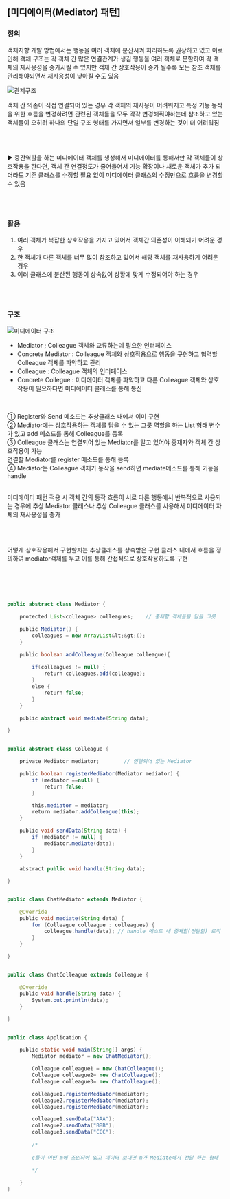 


## [미디에이터(Mediator) 패턴]


### 정의

객체지향 개발 방법에서는 행동을 여러 객체에 분산시켜 처리하도록 권장하고 있고 이로 인해 객체 구조는 각 객체 간 많은 연결관계가 생김
행동을 여러 객체로 분할하여 각 객체의 재사용성을 증가시킬 수 있지만 객체 간 상호작용이 증가 될수록 모든 참조 객체를 관리해야되면서 재사용성이 낮아질 수도 있음



![관계구조](https://user-images.githubusercontent.com/67131292/201799932-8f7a5135-544b-40d1-90da-a68486ddcbc9.PNG)

 
 
객체 간 의존이 직접 연결되어 있는 경우 각 객체의 재사용이 어려워지고 특정 기능 동작을 위한 흐름을 변경하려면 관련된 객체들을 모두 각각 변경해줘야하는데 참조하고 있는 객체들이 오히려 하나의 단일 구조 형태를 가지면서 일부를 변경하는 것이 더 어려워짐   <br/>
 
  
  <br/>
  <br/>
  
▶ 중간역할을 하는 미디에이터 객체를 생성해서 미디에이터를 통해서만 각 객체들이 상호작용을 한다면, 객체 간 연결정도가 줄어들어서 기능 확장이나 새로운 객체가 추가 되더라도 기존 클래스를 수정할 필요 없이 미디에이터 클래스의 수정만으로 흐름을 변경할 수 있음   <br/>

 <br/>
 <br/>

### 활용

1. 여러 객체가 복잡한 상호작용을 가지고 있어서 객체간 의존성이 이해되기 어려운 경우
2. 한 객체가 다른 객체를 너무 많이 참조하고 있어서 해당 객체를 재사용하기 어려운 경우
3. 여러 클래스에 분산된 행동이 상속없이 상황에 맞게 수정되어야 하는 경우   

<br/>
<br/>

### 구조

![미디에이터 구조](https://user-images.githubusercontent.com/67131292/201800088-f6bb959f-4794-42c0-b928-5937875bc07a.PNG)
  
  
   
- Mediator ; Colleague 객체와 교류하는데 필요한 인터페이스
- Concrete Mediator : Colleague 객체와 상호작용으로 행동을 구현하고 협력할 Colleague 객체를 파악하고 관리
- Colleague : Colleague 객체의 인터페이스
- Concrete Collegue : 미디에이터 객체를 파악하고 다른 Colleague 객체와 상호작용이 필요하다면 미디에이터 클래스를 통해 통신
<br/>

① Register와 Send 메소드는 추상클래스 내에서 이미 구현 <br/>
② Mediator에는 상호작용하는 객체를 담을 수 있는 그릇 역할을 하는 List 형태 변수가 있고 add 메소드를 통해 Colleague를 등록<br/>
③ Colleague 클래스는 연결되어 있는 Mediator를 알고 있어야 중재자와 객체 간 상호작용이 가능<br/>
   연결할 Mediator를 register 메소드를 통해 등록<br/>
④ Mediator는 Colleague 객체가 동작을 send하면 mediate메소드를 통해 기능을 handle
<br/>
<br/>
 
미디에이터 패턴 적용 시 객체 간의 동작 흐름이 서로 다른 행동에서 반복적으로 사용되는 경우에 추상 Mediator 클래스나 추상 Colleague 클래스를 사용해서 미디에이터 자체의 재사용성을 증가   <br/>

  
  <br/>
  <br/>

어떻게 상호작용해서 구현할지는 추상클래스를 상속받은 구현 클래스 내에서 흐름을 정의하여 mediator객체를 두고 이를 통해 간접적으로 상호작용하도록 구현    <br/>

<br/>
<br/>


  ``` java
 

public abstract class Mediator {

    protected List<colleague> colleagues;    // 중재할 객체들을 담을 그릇 

    public Mediator() {
        colleagues = new ArrayList&lt;&gt;();
    }

    public boolean addColleague(Colleague colleague){
        
        if(colleagues != null) {
            return colleagues.add(colleague);
        }
        else {
            return false;
        }
    }

    public abstract void mediate(String data);

}


public abstract class Colleague {

    private Mediator mediator;        // 연결되어 있는 Mediator

    public boolean registerMediator(Mediator mediator) {
        if (mediator ==null) {
            return false;
        }

        this.mediator = mediator;
        return mediator.addColleague(this);
    }

    public void sendData(String data) {
        if (mediator != null) {
            mediator.mediate(data);
        }
    }

    abstract public void handle(String data);

}


public class ChatMediator extends Mediator {

    @Override
    public void mediate(String data) {
        for (Colleague colleague : colleagues) {
            colleague.handle(data); // handle 메소드 내 중재할(전달할) 로직 구현 
        }
    }

}


public class ChatColleague extends Colleague {

    @Override
    public void handle(String data) {
        System.out.println(data);
    }

}


public class Application {

    public static void main(String[] args) {
        Mediator mediator = new ChatMediator();

        Colleague colleague1 = new ChatColleague();
        Colleague colleague2= new ChatColleague();
        Colleague colleague3= new ChatColleague();

        colleague1.registerMediator(mediator);
        colleague2.registerMediator(mediator);
        colleague3.registerMediator(mediator);

        colleague1.sendData("AAA");
        colleague2.sendData("BBB");
        colleague3.sendData("CCC");
        
        /*
        
        c들이 어떤 m에 조인되어 있고 데이터 보내면 m가 Mediate해서 전달 하는 형태 
        
        */

    }
}


```
